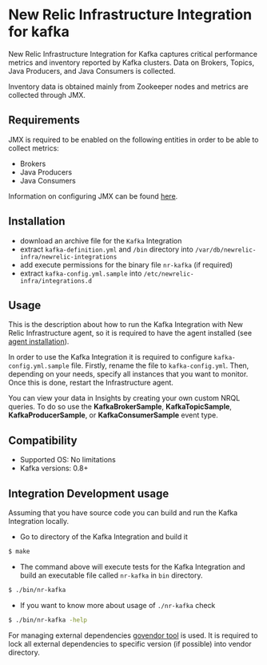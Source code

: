 # New Relic Infrastructure Integration for kafka


New Relic Infrastructure Integration for Kafka captures critical performance metrics and inventory reported by Kafka clusters. Data on Brokers, Topics, Java Producers, and Java Consumers is collected.

Inventory data is obtained mainly from Zookeeper nodes and metrics are collected through JMX.

## Requirements

JMX is required to be enabled on the following entities in order to be able to collect metrics:

- Brokers
- Java Producers
- Java Consumers

Information on configuring JMX can be found [here](https://docs.oracle.com/javase/8/docs/technotes/guides/management/agent.html).

## Installation

- download an archive file for the `Kafka` Integration
- extract `kafka-definition.yml` and `/bin` directory into `/var/db/newrelic-infra/newrelic-integrations`
- add execute permissions for the binary file `nr-kafka` (if required)
- extract `kafka-config.yml.sample` into `/etc/newrelic-infra/integrations.d`

## Usage

This is the description about how to run the Kafka Integration with New Relic Infrastructure agent, so it is required to have the agent installed (see [agent installation](https://docs.newrelic.com/docs/infrastructure/new-relic-infrastructure/installation/install-infrastructure-linux)).

In order to use the Kafka Integration it is required to configure `kafka-config.yml.sample` file. Firstly, rename the file to `kafka-config.yml`. Then, depending on your needs, specify all instances that you want to monitor. Once this is done, restart the Infrastructure agent.

You can view your data in Insights by creating your own custom NRQL queries. To do so use the **KafkaBrokerSample**, **KafkaTopicSample**, **KafkaProducerSample**, or **KafkaConsumerSample** event type.

## Compatibility

* Supported OS: No limitations
* Kafka versions: 0.8+

## Integration Development usage

Assuming that you have source code you can build and run the Kafka Integration locally.

* Go to directory of the Kafka Integration and build it
```bash
$ make
```
* The command above will execute tests for the Kafka Integration and build an executable file called `nr-kafka` in `bin` directory.
```bash
$ ./bin/nr-kafka
```
* If you want to know more about usage of `./nr-kafka` check
```bash
$ ./bin/nr-kafka -help
```

For managing external dependencies [govendor tool](https://github.com/kardianos/govendor) is used. It is required to lock all external dependencies to specific version (if possible) into vendor directory.
